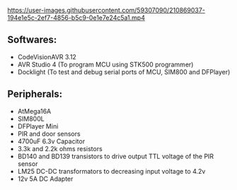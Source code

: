 

https://user-images.githubusercontent.com/59307090/210869037-194e1e5c-2ef7-4856-b5c9-0e1e7e24c5a1.mp4



## Softwares:
+ CodeVisionAVR 3.12
+ AVR Studio 4 (To program MCU using STK500 programmer)
+ Docklight (To test and debug serial ports of MCU, SIM800 and DFPlayer)

## Peripherals:
+ AtMega16A
+ SIM800L
+ DFPlayer Mini
+ PIR and door sensors
+ 4700uF 6.3v Capacitor
+ 3.3k and 2.2k ohms resistors
+ BD140 and BD139 transistors to drive output TTL voltage of the PIR sensor
+ LM25 DC-DC transformators to decreasing input voltage to 4.2v
+ 12v 5A DC Adapter
